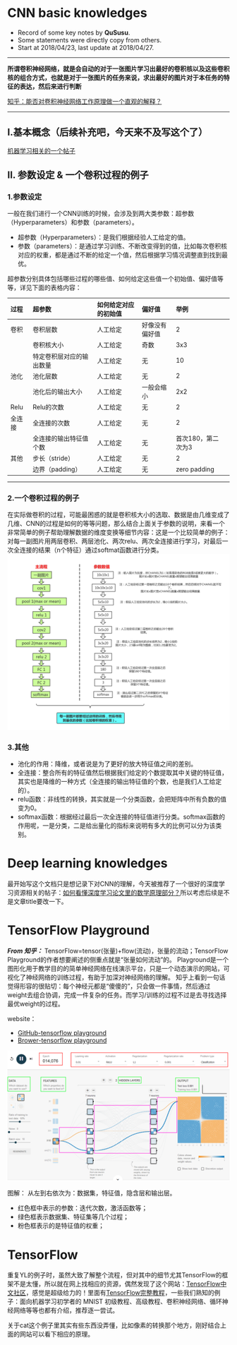 CNN basic knowledges
==========
- Record of some key notes by **QuSusu**.
- Some statements were directly copy from others.
- Start at 2018/04/23, last update at 2018/04/27.

----
**所谓卷积神经网络，就是会自动的对于一张图片学习出最好的卷积核以及这些卷积核的组合方式，也就是对于一张图片的任务来说，求出最好的图片对于本任务的特征的表达，然后来进行判断** 

[知乎：能否对卷积神经网络工作原理做一个直观的解释？](https://www.zhihu.com/question/39022858)

---

## I.基本概念（后续补充吧，今天来不及写这个了）
[机器学习相关的一个帖子](http://nooverfit.com/wp/category/cnn/)

## II. 参数设定 & 一个卷积过程的例子
### 1.参数设定
一般在我们进行一个CNN训练的时候，会涉及到两大类参数：超参数（Hyperparameters）和参数（parameters）。
- 超参数（Hyperparameters）：是我们根据经验人工给定的值。
- 参数（parameters）：是通过学习训练、不断改变得到的值，比如每次卷积核对应的权重，都是通过不断的给定一个值，然后根据学习情况调整直到找到最优。

超参数分别具体包括哪些过程的哪些值、如何给定这些值一个初始值、偏好值等等，详见下面的表格内容：

|过程|超参数|如何给定对应的初始值|偏好值|举例||
|:---|:---|:---|:---|:---|---|
| 卷积 | 卷积层数 | 人工给定 | 好像没有偏好值 | 2||
|   | 卷积核大小 | 人工给定 | 奇数 | 3x3 ||
|   | 特定卷积层对应的输出数量 | 人工给定 | 无 | 10 ||
| 池化 | 池化层数 | 人工给定 | 无 | 2 ||
|   | 池化后的输出大小 | 人工给定 | 一般会缩小 | 2x2 ||
| Relu | Relu的次数 | 人工给定 | 无 | 2 ||
| 全连接 | 全连接的次数 | 人工给定 | 无 | 2 ||
|   | 全连接的输出特征值个数 | 人工给定 | 无 |首次180，第二次为3 ||
| 其他 | 步长（stride） | 人工给定 | 无 | 2 ||
|   | 边界（padding） | 人工给定 | 无 | zero padding ||

---

### 2.一个卷积过程的例子
在实际做卷积的过程，可能最困惑的就是卷积核大小的选取、数据是由几维变成了几维、CNN的过程是如何的等等问题，那么结合上面关于参数的说明，来看一个非常简单的例子帮助理解数据的维度变换等细节内容：这是一个比较简单的例子：对每一副图片用两层卷积、两层池化、两次relu、两次全连接进行学习，对最后一次全连接的结果（n个特征）通过softmat函数进行分类。
![一个卷积过程说明的例子](../../images/一个卷积过程说明的例子.png)

### 3.其他
- 池化的作用：降维，或者说是为了更好的放大特征值之间的差别。
- 全连接：整合所有的特征值然后根据我们给定的个数提取其中关键的特征值，其实也是降维的一种方式（全连接的输出特征值的个数，也是我们人工给定的）。
- relu函数：非线性的转换，其实就是一个分类函数，会把矩阵中所有负数的值变为0。 
- softmax函数：根据经过最后一次全连接的特征值进行分类。softmax函数的作用呢，一是分类，二是给出量化的指标来说明有多大的比例可以分为该类别。



Deep learning knowledges
========================
最开始写这个文档只是想记录下对CNN的理解，今天被推荐了一个很好的深度学习资源相关的帖子：[如何看懂深度学习论文里的数学原理部分？](https://www.zhihu.com/question/266533669/answer/377229055)所以考虑后续是不是文章title要改一下。



TensorFlow Playground
=====================
***From 知乎：***
TensorFlow=tensor(张量)+flow(流动)，张量的流动；TensorFlow Playground的作者想要阐述的侧重点就是“张量如何流动”的。
Playground是一个图形化用于教学目的的简单神经网络在线演示平台，只是一个动态演示的网站，可视化了神经网络的训练过程，有助于加深对神经网络的理解。
知乎上看到一句话觉得形容的很贴切：每个神经元都是“傻傻的”，只会做一件事情，然后通过weight去组合协调，完成一件复杂的任务。而学习/训练的过程不过是去寻找选择最优weight的过程。

website：
- [GitHub-tensorflow playground](https://github.com/tensorflow/playground)
- [Brower-tensorflow playground](http://playground.tensorflow.org/)

![页面使用演示图](../../images/TensorflowPlayground.PNG)

图解：
从左到右依次为：数据集，特征值，隐含层和输出层。
- 红色框中表示的参数：迭代次数，激活函数等；
- 绿色框表示数据集、特征集等几个过程；
- 粉色框表示的是特征值的权重；


TensorFlow
==========
重复YL的例子时，虽然大致了解整个流程，但对其中的细节尤其TensorFlow的框架不是太懂，所以就在网上找相应的资源，偶然发现了这个网站：[TensorFlow中文社区](http://www.tensorfly.cn/)，感觉是超级给力的！里面有[TensorFlow完整教程](http://www.tensorfly.cn/tfdoc/tutorials/overview.html)，一些我们熟知的例子：面向机器学习初学者的 MNIST 初级教程、高级教程、卷积神经网络、循环神经网络等等也都有介绍，推荐逐一尝试。

关于cat这个例子里其实有些东西没弄懂，比如像素的转换那个地方，刚好结合上面的网站可以看下相应的原理。